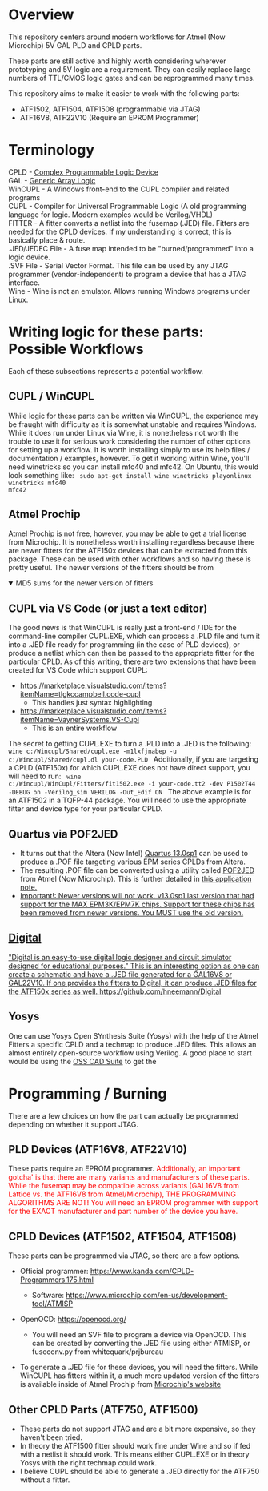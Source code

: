 # Overview
This repository centers around modern workflows for Atmel (Now Microchip) 5V GAL PLD and CPLD parts.

These parts are still active and highly worth considering wherever prototyping and 5V logic are a requirement. They can easily replace large numbers of TTL/CMOS logic gates and can be reprogrammed many times.

This repository aims to make it easier to work with the following parts:
* ATF1502, ATF1504, ATF1508 (programmable via JTAG)
* ATF16V8, ATF22V10 (Require an EPROM Programmer)

# Terminology
CPLD - <a href="https://en.wikipedia.org/wiki/Programmable_logic_device">Complex Programmable Logic Device</a><br />
GAL - <a href="https://en.wikipedia.org/wiki/Programmable_logic_device">Generic Array Logic</a><br />
WinCUPL - A Windows front-end to the CUPL compiler and related programs<br />
CUPL - Compiler for Universal Programmable Logic (A old programming language for logic. Modern examples would be Verilog/VHDL)<br />
FITTER - A fitter converts a netlist into the fusemap (.JED) file. Fitters are needed for the CPLD devices. If my understanding is correct, this is basically place & route.<br />
.JED/JEDEC File - A fuse map intended to be "burned/programmed" into a logic device.<br />
.SVF File - Serial Vector Format. This file can be used by any JTAG programmer (vendor-independent) to program a device that has a JTAG interface.<br />
Wine - Wine is not an emulator. Allows running Windows programs under Linux.<br />


# Writing logic for these parts: Possible Workflows
Each of these subsections represents a potential workflow.
## CUPL / WinCUPL
While logic for these parts can be written via WinCUPL, the experience may be fraught with difficulty as it is somewhat unstable and requires Windows. While it does run under Linux via Wine, it is nonetheless not worth the trouble to use it for serious work considering the number of other options for setting up a workflow. It is worth installing simply to use its help files / documentation / examples, however. To get it working within Wine, you'll need winetricks so you can install mfc40 and mfc42. On Ubuntu, this would look something like:
<code>
sudo apt-get install wine winetricks playonlinux
winetricks mfc40 mfc42
</code>

## Atmel Prochip
Atmel Prochip is not free, however, you may be able to get a trial license from Microchip. It is nonetheless worth installing regardless because there are newer fitters for the ATF150x devices that can be extracted from this package. These can be used with other workflows and so having these is pretty useful. The newer versions of the fitters should be from 
<details open>
<summary>MD5 sums for the newer version of fitters</summary>

</details>

## CUPL via VS Code (or just a text editor)

The good news is that WinCUPL is really just a front-end / IDE for the command-line compiler CUPL.EXE, which can process a .PLD file and turn it into a .JED file ready for programming (in the case of PLD devices), or produce a netlist which can then be passed to the appropriate fitter for the particular CPLD. As of this writing, there are two extensions that have been created for VS Code which support CUPL:
* https://marketplace.visualstudio.com/items?itemName=tlgkccampbell.code-cupl
  * This handles just syntax highlighting
* https://marketplace.visualstudio.com/items?itemName=VaynerSystems.VS-Cupl
  * This is an entire workflow

The secret to getting CUPL.EXE to turn a .PLD into a .JED is the following:
<code>
wine c:/Wincupl/Shared/cupl.exe -m1lxfjnabep -u c:/Wincupl/Shared/cupl.dl your-code.PLD
</code>
Additionally, if you are targeting a CPLD (ATF150x) for which CUPL.EXE does not have direct support, you will need to run:
<code>
wine c:/Wincupl/WinCupl/Fitters/fit1502.exe -i your-code.tt2 -dev P1502T44 -DEBUG on -Verilog_sim VERILOG -Out_Edif ON
</code>
The above example is for an ATF1502 in a TQFP-44 package. You will need to use the appropriate fitter and device type for your particular CPLD.

## Quartus via POF2JED
* It turns out that the Altera (Now Intel) <a href="https://www.intel.com/content/www/us/en/software-kit/711791/intel-quartus-ii-web-edition-design-software-version-13-0sp1-for-windows.html?">Quartus 13.0sp1</a> can be used to produce a .POF file targeting various EPM series CPLDs from Altera.
* The resulting .POF file can be converted using a utility called <a href="http://ww1.microchip.com/downloads/archive/pof2jed.zip">POF2JED</a> from Atmel (Now Microchip). This is further detailed in <a href="http://ww1.microchip.com/downloads/en/AppNotes/DOC0916.PDF">this application note.
* Important!: Newer versions will not work. v13.0sp1 last version that had support for the MAX EPM3K/EPM7K chips. Support for these chips has been removed from newer versions. You MUST use the old version.

## Digital
"Digital is an easy-to-use digital logic designer and circuit simulator designed for educational purposes." This is an interesting option as one can create a schematic and have a .JED file generated for a GAL16V8 or GAL22V10. If one provides the fitters to Digital, it can produce .JED files for the ATF150x series as well.
https://github.com/hneemann/Digital

## Yosys
One can use Yosys Open SYnthesis Suite (Yosys) with the help of the Atmel Fitters a specific CPLD and a techmap to produce .JED files. This allows an almost entirely open-source workflow using Verilog. A good place to start would be using the <a href="https://github.com/YosysHQ/oss-cad-suite-build">OSS CAD Suite</a> to get the

# Programming / Burning
There are a few choices on how the part can actually be programmed depending on whether it support JTAG.

## PLD Devices (ATF16V8, ATF22V10)
These parts require an EPROM programmer. <span style="color: red;">Additionally, an important gotcha' is that there are many variants and manufacturers of these parts. While the fusemap may be compatible across variants (GAL16V8 from Lattice vs. the ATF16V8 from Atmel/Microchip), THE PROGRAMMING ALGORITHMS ARE NOT! You will need an EPROM programmer with support for the EXACT manufacturer and part number of the device you have.</span>

## CPLD Devices (ATF1502, ATF1504, ATF1508)
These parts can be programmed via JTAG, so there are a few options.
* Official programmer: https://www.kanda.com/CPLD-Programmers.175.html
  * Software: https://www.microchip.com/en-us/development-tool/ATMISP
* OpenOCD: https://openocd.org/
  * You will need an SVF file to program a device via OpenOCD. This can be created by converting the .JED file using either ATMISP, or fuseconv.py from whitequark/prjbureau

* To generate a .JED file for these devices, you will need the fitters. While WinCUPL has fitters within it, a much more updated version of the fitters is available inside of Atmel Prochip from <a href="https://www.microchip.com/en-us/products/fpgas-and-plds/spld-cplds/pld-design-resources">Microchip's website</a>

## Other CPLD Parts (ATF750, ATF1500)
* These parts do not support JTAG and are a bit more expensive, so they haven't been tried.
* In theory the ATF1500 fitter should work fine under Wine and so if fed with a netlist it should work. This means either CUPL.EXE or in theory Yosys with the right techmap could work.
* I believe CUPL should be able to generate a .JED directly for the ATF750 without a fitter.